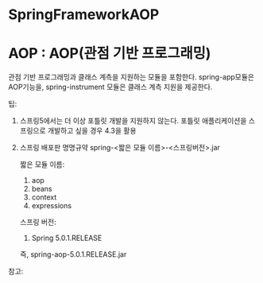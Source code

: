 # SpringFrameworkAOP

# AOP : AOP(관점 기반 프로그래밍)
관점 기반 프로그래밍과 클래스 계측을 지원하는 모듈을 포함한다. spring-app모듈은 AOP기능을, spring-instrument 모듈은 클래스 계측 지원을 제공한다.

팁: 
1. 스프링5에서는 더 이상 포틀릿 개발을 지원하지 않는다. 포틀릿 애플리케이션을 스프링으로 개발하고 싶을 경우 4.3을 활용
2. 스프링 배포판 명명규약
   spring-<짧은 모듈 이름>-<스프링버전>.jar
   
   짧은 모듈 이름:
   1) aop
   2) beans
   3) context
   4) expressions
   
   스프링 버전:
   1) Spring 5.0.1.RELEASE
   
   즉, spring-aop-5.0.1.RELEASE.jar
   
참고:

